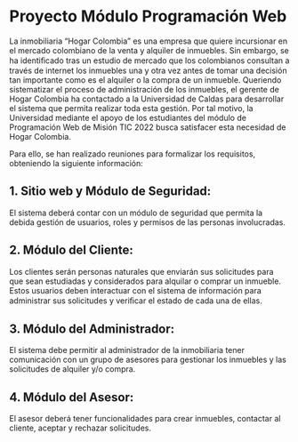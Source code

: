# Proyecto Módulo Programación Web

La inmobiliaria “Hogar Colombia” es una empresa que quiere incursionar en el mercado colombiano de la venta y alquiler de inmuebles. Sin embargo, se ha identiﬁcado tras un estudio de mercado que los colombianos consultan a través de internet los inmuebles una y otra vez antes de tomar una decisión tan importante como es el alquiler o la compra de un inmueble. Queriendo sistematizar el proceso de administración de los inmuebles, el gerente de Hogar Colombia ha contactado a la Universidad de Caldas para desarrollar el sistema que permita realizar toda esta gestión. Por tal motivo, la Universidad mediante el apoyo de los estudiantes del módulo de Programación Web de Misión TIC 2022 busca satisfacer esta necesidad de Hogar Colombia.

Para ello, se han realizado reuniones para formalizar los requisitos, obteniendo la siguiente información:

## 1. Sitio web y Módulo de Seguridad:
El sistema deberá contar con un módulo de seguridad que permita la debida gestión de usuarios, roles y permisos de las personas involucradas.

## 2. Módulo del Cliente:
Los clientes serán personas naturales que enviarán sus solicitudes para que sean estudiadas y considerados para alquilar o comprar un inmueble. Estos usuarios deben interactuar con el sistema de información para administrar sus solicitudes y veriﬁcar el estado de cada una de ellas.

## 3. Módulo del Administrador:
El sistema debe permitir al administrador de la inmobiliaria tener comunicación con un grupo de asesores para gestionar los inmuebles y las solicitudes de alquiler y/o compra.

## 4. Módulo del Asesor:
El asesor deberá tener funcionalidades para crear inmuebles, contactar al cliente, aceptar y rechazar solicitudes.
